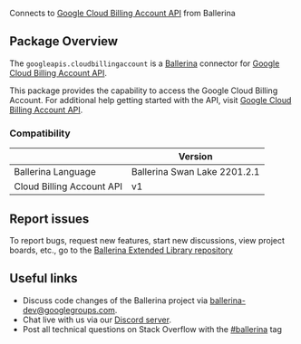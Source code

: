 Connects to [Google Cloud Billing Account API](https://cloud.google.com/billing/docs/apis) from Ballerina

## Package Overview
The `googleapis.cloudbillingaccount` is a [Ballerina](https://ballerina.io/) connector for [Google Cloud Billing Account API](https://cloud.google.com/billing/v1/getting-started).

This package provides the capability to access the Google Cloud Billing Account. For additional help getting started with the API, visit [Google Cloud Billing Account API](https://cloud.google.com/billing/v1/getting-started).

### Compatibility
|                           | Version                   |
|---------------------------|---------------------------|
| Ballerina Language        | Ballerina Swan Lake 2201.2.1|
| Cloud Billing Account API | v1                        |

## Report issues
To report bugs, request new features, start new discussions, view project boards, etc., go to the [Ballerina Extended Library repository](https://github.com/ballerina-platform/ballerina-extended-library)

## Useful links
- Discuss code changes of the Ballerina project via [ballerina-dev@googlegroups.com](mailto:ballerina-dev@googlegroups.com).
- Chat live with us via our [Discord server](https://discord.gg/ballerinalang).
- Post all technical questions on Stack Overflow with the [#ballerina](https://stackoverflow.com/questions/tagged/ballerina) tag
